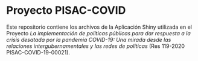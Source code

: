 # Proyecto PISAC-COVID
Este repositorio contiene los archivos de la Aplicación Shiny utilizada en el Proyecto <em>La implementación de políticas públicas para dar respuesta a la crisis desatada por la pandemia COVID-19: Una mirada desde las relaciones intergubernamentales y las redes de políticas</em> (Res 119-2020 PISAC-COVID-19-00021). 